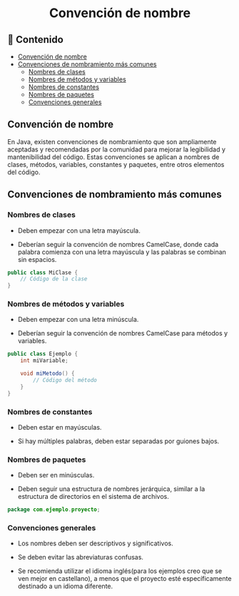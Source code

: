 <h1 align="center">Convención de nombre</h1>

<h2>📑 Contenido</h2>

- [Convención de nombre](#convención-de-nombre)
- [Convenciones de nombramiento más comunes](#convenciones-de-nombramiento-más-comunes)
  - [Nombres de clases](#nombres-de-clases)
  - [Nombres de métodos y variables](#nombres-de-métodos-y-variables)
  - [Nombres de constantes](#nombres-de-constantes)
  - [Nombres de paquetes](#nombres-de-paquetes)
  - [Convenciones generales](#convenciones-generales)

## Convención de nombre

En Java, existen convenciones de nombramiento que son ampliamente aceptadas y recomendadas por la comunidad para mejorar la legibilidad y mantenibilidad del código. Estas convenciones se aplican a nombres de clases, métodos, variables, constantes y paquetes, entre otros elementos del código.

## Convenciones de nombramiento más comunes

### Nombres de clases

- Deben empezar con una letra mayúscula.

- Deberían seguir la convención de nombres CamelCase, donde cada palabra comienza con una letra mayúscula y las palabras se combinan sin espacios.

```java
public class MiClase {
    // Código de la clase
}
```

### Nombres de métodos y variables

- Deben empezar con una letra minúscula.

- Deberían seguir la convención de nombres CamelCase para métodos y variables.

```java
public class Ejemplo {
    int miVariable;

    void miMetodo() {
        // Código del método
    }
}
```

### Nombres de constantes

- Deben estar en mayúsculas.

- Si hay múltiples palabras, deben estar separadas por guiones bajos.

### Nombres de paquetes

- Deben ser en minúsculas.

- Deben seguir una estructura de nombres jerárquica, similar a la estructura de directorios en el sistema de archivos.

```java
package com.ejemplo.proyecto;
```

### Convenciones generales

- Los nombres deben ser descriptivos y significativos.

- Se deben evitar las abreviaturas confusas.

- Se recomienda utilizar el idioma inglés(para los ejemplos creo que se ven mejor en castellano), a menos que el proyecto esté específicamente destinado a un idioma diferente.
